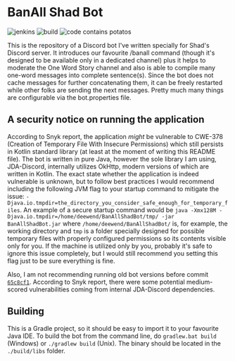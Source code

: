 # BanAll Shad Bot

![jenkins](https://img.shields.io/badge/Jenkins-What%20is%20that-red)
![build](https://img.shields.io/badge/Build-dying-red)
![code contains potatos](https://img.shields.io/badge/Code%20contains-potatos-blue)

This is the repository of a Discord bot I've written specially for
Shad's Discord server. It introduces our favourite /banall command
(though it's designed to be available only in a dedicated channel)
plus it helps to moderate the One Word Story channel and also is
able to compile many one-word messages into complete sentence(s).
Since the bot does not cache messages for further concatenating them,
it can be freely restarted while other folks are sending the next
messages. Pretty much many things are configurable via the bot.properties
file.

## A security notice on running the application
According to Snyk report, the application *might* be vulnerable to
CWE-378 (Creation of Temporary File With Insecure Permissions) which
still persists in Kotlin standard library (at least at the moment of
writing this README file). The bot is written in pure Java, however
the sole library I am using, JDA-Discord, internally utilizes OkHttp,
modern versions of which are written in Kotlin. The exact state whether
the application is indeed vulnerable is unknown, but to follow best
practices I would recommend including the following JVM flag to your
startup command to mitigate the issue:
`-Djava.io.tmpdir=the_directory_you_consider_safe_enough_for_temporary_files`.
An example of a secure startup command would be
`java -Xmx128M -Djava.io.tmpdir=/home/deewend/BanAllShadBot/tmp/ -jar BanAllShadBot.jar`
where `/home/deewend/BanAllShadBot/` is, for example, the working directory
and `tmp` is a folder specially designed for possible temporary files
with properly configured permissions so its contents visible only for you.
If the machine is utilized only by you, probably it's safe to ignore this issue
completely, but I would still recommend you setting this flag just to be
sure everything is fine.

Also, I am not recommending running old bot versions before commit
[`65c8cf1`](https://github.com/minecraft8997/BanAllShadBot/commit/65c8cf1d829ef874229ac0060753006a24258b40).
According to Snyk report, there were some potential medium-scored vulnerabilities
coming from internal JDA-Discord dependencies.

## Building
This is a Gradle project, so it should be easy to import it to your
favourite Java IDE. To build the bot from the command line, do
`gradlew.bat build` (Windows) or `./gradlew build` (Unix). The binary
should be located in the `./build/libs` folder.
